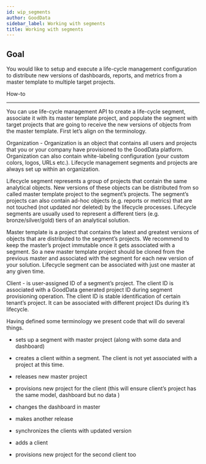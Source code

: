 ```yaml
---
id: wip_segments
author: GoodData
sidebar_label: Working with segments
title: Working with segments
---
```


Goal
-------

You would like to setup and execute a life-cycle management
configuration to distribute new versions of dashboards, reports, and
metrics from a master template to multiple target projects.

How-to

--------

You can use life-cycle management API to create a life-cycle segment,
associate it with its master template project, and populate the segment
with target projects that are going to receive the new versions of
objects from the master template. First let’s align on the terminology.

Organization - Organization is an object that contains all users and
projects that you or your company have provisioned to the GoodData
platform. Organization can also contain white-labeling configuration
(your custom colors, logos, URLs etc.). Lifecycle management segments
and projects are always set up within an organization.

Lifecycle segment represents a group of projects that contain the same
analytical objects. New versions of these objects can be distributed
from so called master template project to the segment’s projects. The
segment’s projects can also contain ad-hoc objects (e.g. reports or
metrics) that are not touched (not updated nor deleted) by the lifecycle
processes. Lifecycle segments are usually used to represent a different
tiers (e.g. bronze/silver/gold) tiers of an analytical solution.

Master template is a project that contains the latest and greatest
versions of objects that are distributed to the segment’s projects. We
recommend to keep the master’s project immutable once it gets associated
with a segment. So a new master template project should be cloned from
the previous master and associated with the segment for each new version
of your solution. Lifecycle segment can be associated with just one
master at any given time.

Client - is user-assigned ID of a segment’s project. The client ID is
associated with a GoodData generated project ID during segment
provisioning operation. The client ID is stable identification of
certain tenant’s project. It can be associated with different project
IDs during it’s lifecycle.

Having defined some terminology we present code that will do several
things.

-   sets up a segment with master project (along with some data and
    dashboard)

-   creates a client within a segment. The client is not yet associated
    with a project at this time.

-   releases new master project

-   provisions new project for the client (this will ensure client’s
    project has the same model, dashboard but no data )

-   changes the dashboard in master

-   makes another release

-   synchronizes the clients with updated version

-   adds a client

-   provisions new project for the second client too


